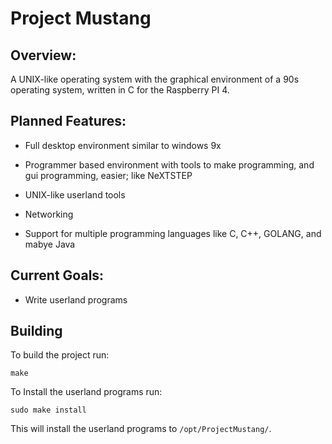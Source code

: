 # Project Mustang

## Overview: 

A UNIX-like operating system with the graphical environment of a 90s operating system, written in C for the Raspberry PI 4.

## Planned Features:

- Full desktop environment similar to windows 9x

- Programmer based environment with tools to make programming, and gui programming, easier; like NeXTSTEP

- UNIX-like userland tools

- Networking

- Support for multiple programming languages like C, C++, GOLANG, and mabye Java

## Current Goals:
- Write userland programs

## Building

To build the project run:

```
make
```

To Install the userland programs run:

```
sudo make install
```

This will install the userland programs to `/opt/ProjectMustang/`.
